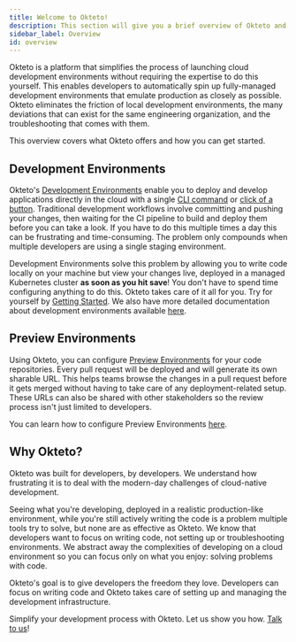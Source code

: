```yaml
---
title: Welcome to Okteto!
description: This section will give you a brief overview of Okteto and its features
sidebar_label: Overview
id: overview
---
```


Okteto is a platform that simplifies the process of launching cloud development environments without requiring the expertise to do this yourself. This enables developers to automatically spin up fully-managed development environments that emulate production as closely as possible. Okteto eliminates the friction of local development environments, the many deviations that can exist for the same engineering organization, and the troubleshooting that comes with them.

This overview covers what Okteto offers and how you can get started.

## Development Environments
Okteto's [Development Environments](reference/development-environments.mdx) enable you to deploy and develop applications directly in the cloud with a single [CLI command](/cloud/okteto-cli.mdx) or [click of a button](/cloud/deploy-from-git). Traditional development workflows involve committing and pushing your changes, then waiting for the CI pipeline to build and deploy them before you can take a look. If you have to do this multiple times a day this can be frustrating and time-consuming. The problem only compounds when multiple developers are using a single staging environment.

Development Environments solve this problem by allowing you to write code locally on your machine but view your changes live, deployed in a managed Kubernetes cluster **as soon as you hit save**! You don't have to spend time configuring anything to do this. Okteto takes care of it all for you. Try for yourself by [Getting Started](get-started/install-okteto-cli.mdx). We also have more detailed documentation about development environments available [here](reference/development-environments.mdx).

## Preview Environments
Using Okteto, you can configure [Preview Environments](cloud/preview-environments/overview.mdx) for your code repositories. Every pull request will be deployed and will generate its own sharable URL. This helps teams browse the changes in a pull request before it gets merged without having to take care of any deployment-related setup. These URLs can also be shared with other stakeholders so the review process isn't just limited to developers.

You can learn how to configure Preview Environments [here](cloud/preview-environments/overview.mdx).

## Why Okteto?

Okteto was built for developers, by developers. We understand how frustrating it is to deal with the modern-day challenges of cloud-native development.

Seeing what you're developing, deployed in a realistic production-like environment, while you're still actively writing the code is a problem multiple tools try to solve, but none are as effective as Okteto. We know that developers want to focus on writing code, not setting up or troubleshooting environments. We abstract away the complexities of developing on a cloud environment so you can focus only on what you enjoy: solving problems with code.

Okteto's goal is to give developers the freedom they love. Developers can focus on writing code and Okteto takes care of setting up and managing the development infrastructure.

Simplify your development process with Okteto. Let us show you how. [Talk to us](https://okteto.com/schedule/)!
